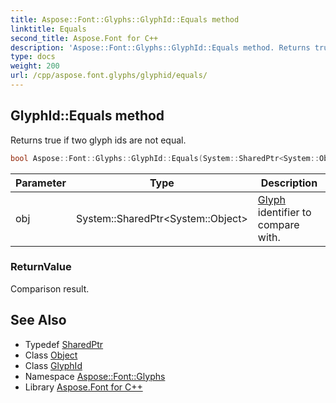 ```yaml
---
title: Aspose::Font::Glyphs::GlyphId::Equals method
linktitle: Equals
second_title: Aspose.Font for C++
description: 'Aspose::Font::Glyphs::GlyphId::Equals method. Returns true if two glyph ids are not equal in C++.'
type: docs
weight: 200
url: /cpp/aspose.font.glyphs/glyphid/equals/
---
```

## GlyphId::Equals method


Returns true if two glyph ids are not equal.

```cpp
bool Aspose::Font::Glyphs::GlyphId::Equals(System::SharedPtr<System::Object> obj) override
```


| Parameter | Type | Description |
| --- | --- | --- |
| obj | System::SharedPtr\<System::Object\> | [Glyph](../../glyph/) identifier to compare with. |

### ReturnValue

Comparison result.

## See Also

* Typedef [SharedPtr](../../../system/sharedptr/)
* Class [Object](../../../system/object/)
* Class [GlyphId](../)
* Namespace [Aspose::Font::Glyphs](../../)
* Library [Aspose.Font for C++](../../../)
